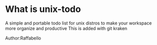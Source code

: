 # What is unix-todo
A simple and portable todo list for unix distros to make your workspace more organize and productive
This is added with git kraken

Author:Raffabello